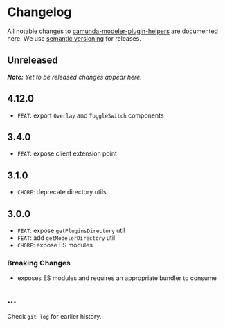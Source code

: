 # Changelog

All notable changes to [camunda-modeler-plugin-helpers](https://github.com/bpmn-io/camunda-modeler-plugin-helpers) are documented here. We use [semantic versioning](http://semver.org/) for releases.

## Unreleased

___Note:__ Yet to be released changes appear here._

## 4.12.0

* `FEAT`: export `Overlay` and `ToggleSwitch` components

## 3.4.0

* `FEAT`: expose client extension point

## 3.1.0

* `CHORE`: deprecate directory utils

## 3.0.0

* `FEAT`: expose `getPluginsDirectory` util
* `FEAT`: add `getModelerDirectory` util
* `CHORE`: expose ES modules

### Breaking Changes

* exposes ES modules and requires an appropriate bundler to consume

## ...

Check `git log` for earlier history.
